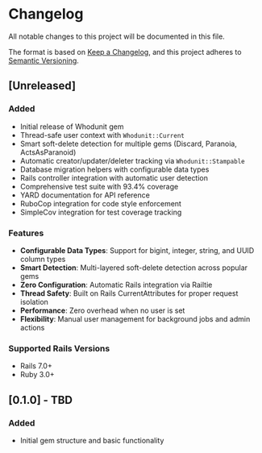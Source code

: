 # Changelog

All notable changes to this project will be documented in this file.

The format is based on [Keep a Changelog](https://keepachangelog.com/en/1.0.0/),
and this project adheres to [Semantic Versioning](https://semver.org/spec/v2.0.0.html).

## [Unreleased]

### Added
- Initial release of Whodunit gem
- Thread-safe user context with `Whodunit::Current`
- Smart soft-delete detection for multiple gems (Discard, Paranoia, ActsAsParanoid)
- Automatic creator/updater/deleter tracking via `Whodunit::Stampable`
- Database migration helpers with configurable data types
- Rails controller integration with automatic user detection
- Comprehensive test suite with 93.4% coverage
- YARD documentation for API reference
- RuboCop integration for code style enforcement
- SimpleCov integration for test coverage tracking

### Features
- **Configurable Data Types**: Support for bigint, integer, string, and UUID column types
- **Smart Detection**: Multi-layered soft-delete detection across popular gems
- **Zero Configuration**: Automatic Rails integration via Railtie
- **Thread Safety**: Built on Rails CurrentAttributes for proper request isolation  
- **Performance**: Zero overhead when no user is set
- **Flexibility**: Manual user management for background jobs and admin actions

### Supported Rails Versions
- Rails 7.0+
- Ruby 3.0+

## [0.1.0] - TBD

### Added
- Initial gem structure and basic functionality
